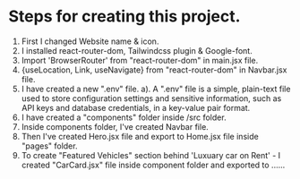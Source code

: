 # Steps for creating this project.
1. First I changed Website name & icon.
2. I installed react-router-dom, Tailwindcss plugin & Google-font.
3. Import 'BrowserRouter' from "react-router-dom" in main.jsx file.
4. {useLocation, Link, useNavigate} from "react-router-dom" in Navbar.jsx file.
4. I have created a new ".env" file.
    a). A ".env" file is a simple, plain-text file used to store configuration settings and sensitive information, such as API keys and database credentials, in a key-value pair format.
5. I have created a "components" folder inside /src folder.
6. Inside components folder, I've created Navbar file.
7. Then I've created Hero.jsx file and export to Home.jsx file inside "pages" folder.
8. To create "Featured Vehicles" section behind 'Luxuary car on Rent' - I created "CarCard.jsx" file inside component folder and exported to ......